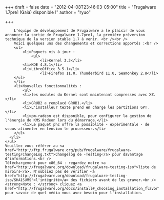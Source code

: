 
+++
draft = false
date = "2012-04-08T23:46:03-05:00"
title = "Frugalware 1.7pre1 (Gaia) disponible !"
author = "ryuo"

+++

        L'équipe de développement de Frugalware a le plaisir de vous annoncer la sortie de Frugalware 1.7pre1, la première préversion technique de la version stable 1.7 à venir. <br /><br />
        Voici quelques uns des changements et corrections apportés :<br />
        <ul>
            <li>Paquets mis à jour :
                <ul>
                    <li>Kernel 3.3</li>
            <li>KDE 4.8.1</li>
            <li>LibreOffice 3.5.1</li>
                    <li>Firefox 11.0, Thunderbird 11.0, Seamonkey 2.8</li>
        </ul>
        </li>
        <li>Nouvelles fonctionnalités :
            <ul>
            <li>les modules du Kernel sont maintenant compressés avec XZ.</li>
            <li>GRUB2 a remplacé GRUB1.</li>
            <li>L'installeur texte prend en charge les partitions GPT.</li>
            <li>pm-radeon est disponible, pour configurer la gestion de l'énergie de KMS Radeon lors du démarrage.</li>
            <li>Le paquet phc offre la possiblité - expérimentale - de ssous-alimenter en tension le processeur.</li>
        </ul>
      </li>
    </ul>
    Veuillez vous référer au <a href="http://ftp.frugalware.org/pub/frugalware/frugalware-testing/ChangeLog.txt">Changelog de -Testing</a> pour davantage d'informations.<br />
    Téléchargement pour x86_64 : regardez notre <a href="http://frugalware.org/download/frugalware-testing-iso">liste de miroirs</a>. N'oubliez pas de vérifier <a href="http://frugalware.org/download/frugalware-testing-iso/SHA1SUMS">l'intégrité</a> des fichiers avant de les graver.<br />
    <strong>Note : </strong> cliquez <a href="http://frugalware.org/docs/install#_choosing_installation_flavor">ici</a> pour savoir de quel média vous avez besoin pour l'installation.
   
    
